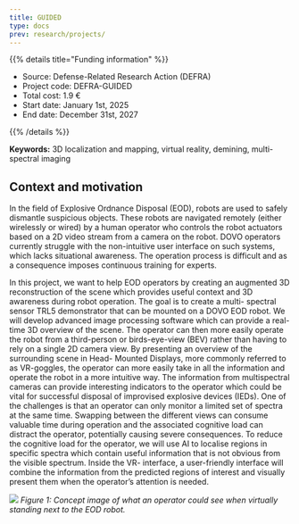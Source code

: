 ```yaml
---
title: GUIDED
type: docs
prev: research/projects/
---
```



{{% details title="Funding information" %}}

- Source: Defense-Related Research Action (DEFRA)
- Project code: DEFRA-GUIDED
- Total cost: 1.9 €
- Start date: January 1st, 2025
- End date: December 31st, 2027

{{% /details %}}


**Keywords:** 3D localization and mapping, virtual reality, demining, multi-spectral imaging

## Context and motivation

In the field of Explosive Ordnance Disposal (EOD), robots are used to safely dismantle suspicious objects.
These robots are navigated remotely (either wirelessly or wired) by a human operator who controls the
robot actuators based on a 2D video stream from a camera on the robot. DOVO operators currently
struggle with the non-intuitive user interface on such systems, which lacks situational awareness. The
operation process is difficult and as a consequence imposes continuous training for experts.

In this project, we want to help EOD operators by creating an augmented 3D reconstruction of the scene
which provides useful context and 3D awareness during robot operation. The goal is to create a multi-
spectral sensor TRL5 demonstrator that can be mounted on a DOVO EOD robot. We will develop
advanced image processing software which can provide a real-time 3D overview of the scene. The
operator can then more easily operate the robot from a third-person or birds-eye-view (BEV) rather than
having to rely on a single 2D camera view. By presenting an overview of the surrounding scene in Head-
Mounted Displays, more commonly referred to as VR-goggles, the operator can more easily take in all
the information and operate the robot in a more intuitive way. The information from multispectral
cameras can provide interesting indicators to the operator which could be vital for successful disposal of
improvised explosive devices (IEDs). One of the challenges is that an operator can only monitor a limited
set of spectra at the same time. Swapping between the different views can consume valuable time
during operation and the associated cognitive load can distract the operator, potentially causing severe
consequences. To reduce the cognitive load for the operator, we will use AI to localise regions in specific
spectra which contain useful information that is not obvious from the visible spectrum. Inside the VR-
interface, a user-friendly interface will combine the information from the predicted regions of interest
and visually present them when the operator’s attention is needed.

![](/images/guided.png)
*Figure 1: Concept image of what an operator could see when virtually standing next to the EOD robot.*